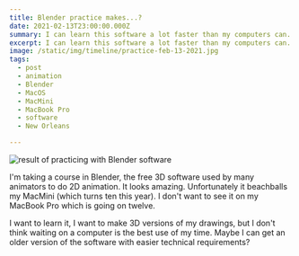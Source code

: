 ```yaml
---
title: Blender practice makes...?
date: 2021-02-13T23:00:00.000Z
summary: I can learn this software a lot faster than my computers can.
excerpt: I can learn this software a lot faster than my computers can.
image: /static/img/timeline/practice-feb-13-2021.jpg
tags:
  - post 
  - animation
  - Blender
  - MacOS
  - MacMini
  - MacBook Pro
  - software
  - New Orleans

---
```


![result of practicing with Blender software](/static/img/timeline/practice-feb-13-2021.jpg "result of practicing with Blender software")

I'm taking a course in Blender, the free 3D software used by many animators to do 2D animation. It looks amazing. Unfortunately it beachballs my MacMini (which turns ten this year). I don't want to see it on my MacBook Pro which is going on twelve.

I want to learn it, I want to make 3D versions of my drawings, but I don't think waiting on a computer is the best use of my time. Maybe I can get an older version of the software with easier technical requirements? 

